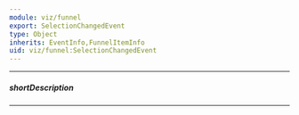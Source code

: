 ```yaml
---
module: viz/funnel
export: SelectionChangedEvent
type: Object
inherits: EventInfo,FunnelItemInfo
uid: viz/funnel:SelectionChangedEvent
---
```

---
##### shortDescription
<!-- Description goes here -->

---
<!-- Description goes here -->